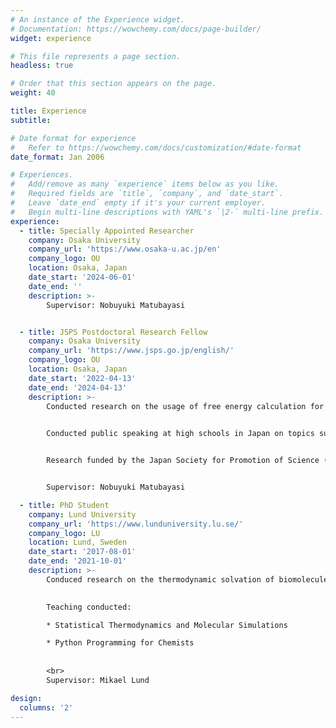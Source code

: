 ```yaml
---
# An instance of the Experience widget.
# Documentation: https://wowchemy.com/docs/page-builder/
widget: experience

# This file represents a page section.
headless: true

# Order that this section appears on the page.
weight: 40

title: Experience
subtitle:

# Date format for experience
#   Refer to https://wowchemy.com/docs/customization/#date-format
date_format: Jan 2006

# Experiences.
#   Add/remove as many `experience` items below as you like.
#   Required fields are `title`, `company`, and `date_start`.
#   Leave `date_end` empty if it's your current employer.
#   Begin multi-line descriptions with YAML's `|2-` multi-line prefix.
experience:
  - title: Specially Appointed Researcher
    company: Osaka University
    company_url: 'https://www.osaka-u.ac.jp/en'
    company_logo: OU
    location: Osaka, Japan
    date_start: '2024-06-01'
    date_end: ''
    description: >-
        Supervisor: Nobuyuki Matubayasi


  - title: JSPS Postdoctoral Research Fellow
    company: Osaka University
    company_url: 'https://www.jsps.go.jp/english/'
    company_logo: OU
    location: Osaka, Japan
    date_start: '2022-04-13'
    date_end: '2024-04-13'
    description: >-
        Conducted research on the usage of free energy calculation for rational modification of molecular matter.
        

        Conducted public speaking at high schools in Japan on topics such as research, life in academics, and usage of English.


        Research funded by the Japan Society for Promotion of Science (JSPS), with the host institution being Osaka University.


        Supervisor: Nobuyuki Matubayasi

  - title: PhD Student
    company: Lund University
    company_url: 'https://www.lunduniversity.lu.se/'
    company_logo: LU
    location: Lund, Sweden
    date_start: '2017-08-01'
    date_end: '2021-10-01'
    description: >-
        Conduced research on the thermodynamic solvation of biomolecules in solution using insilico methods
        

        Teaching conducted:

        * Statistical Thermodynamics and Molecular Simulations

        * Python Programming for Chemists
        
        
        <br>  
        Supervisor: Mikael Lund

design:
  columns: '2'
---
```

